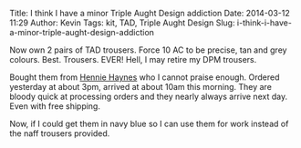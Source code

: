 Title: I think I have a minor Triple Aught Design addiction
Date: 2014-03-12 11:29
Author: Kevin
Tags: kit, TAD, Triple Aught Design
Slug: i-think-i-have-a-minor-triple-aught-design-addiction

Now own 2 pairs of TAD trousers. Force 10 AC to be precise, tan and grey
colours. Best. Trousers. EVER! Hell, I may retire my DPM trousers.

Bought them from [Hennie
Haynes](http://www.heinnie.com/Clothing/TAD-Gear-/c-1-461-1040/) who I
cannot praise enough. Ordered yesterday at about 3pm, arrived at about
10am this morning. They are bloody quick at processing orders and they
nearly always arrive next day. Even with free shipping.

Now, if I could get them in navy blue so I can use them for work instead
of the naff trousers provided.
